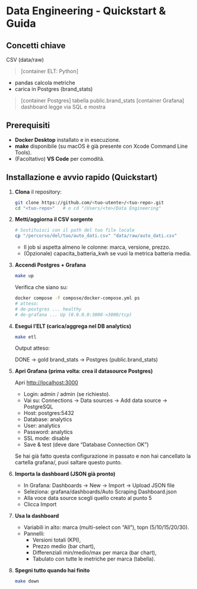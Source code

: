 # Data Engineering - Quickstart & Guida

## Concetti chiave

CSV (data/raw)
>[container ELT: Python]
 - pandas calcola metriche
 - carica in Postgres (brand_stats)
>[container Postgres]
tabella public.brand_stats
>[container Grafana]
dashboard legge via SQL e mostra

## Prerequisiti

- **Docker Desktop** installato e in esecuzione.
- **make** disponibile (su macOS è già presente con Xcode Command Line Tools).
- (Facoltativo) **VS Code** per comodità.

## Installazione e avvio rapido (Quickstart)

1. **Clona** il repository:
   ```bash
   git clone https://github.com/<tuo-utente>/<tuo-repo>.git
   cd "<tuo-repo>"   # o cd "/Users/<te>/Data Engineering"
   ```

2. **Metti/aggiorna il CSV sorgente**
   ```bash
   # Sostituisci con il path del tuo file locale
   cp "/percorso/del/tuo/auto_dati.csv" "data/raw/auto_dati.csv"
   ```
   - Il job si aspetta almeno le colonne: marca, versione, prezzo.
   - (Opzionale) capacita_batteria_kwh se vuoi la metrica batteria media.

3. **Accendi Postgres + Grafana**

   ```bash
   make up
   ```

   Verifica che siano su:
   ```bash
   docker compose -f compose/docker-compose.yml ps
   # atteso:
   # de-postgres ... healthy
   # de-grafana ... Up (0.0.0.0:3000->3000/tcp)
   ```

4. **Esegui l’ELT (carica/aggrega nel DB analytics)**

   ```bash
   make etl
   ```

   Output atteso:
   
   DONE → gold brand_stats → Postgres (public.brand_stats)

5. **Apri Grafana (prima volta: crea il datasource Postgres)**

   Apri [http://localhost:3000](http://localhost:3000)

   - Login: admin / admin (se richiesto).
   - Vai su: Connections → Data sources → Add data source → PostgreSQL
   - Host: postgres:5432
   - Database: analytics
   - User: analytics
   - Password: analytics
   - SSL mode: disable
   - Save & test (deve dare “Database Connection OK”)

   Se hai già fatto questa configurazione in passato e non hai cancellato la cartella grafana/, puoi saltare questo punto.

6. **Importa la dashboard (JSON già pronto)**
   - In Grafana: Dashboards → New → Import → Upload JSON file
   - Seleziona: grafana/dashboards/Auto Scraping Dashboard.json
   - Alla voce data source scegli quello creato al punto 5
   - Clicca Import

7. **Usa la dashboard**
   - Variabili in alto: marca (multi-select con “All”), topn (5/10/15/20/30).
   - Pannelli:
     - Versioni totali (KPI),
     - Prezzo medio (bar chart),
     - Differenziali min/medio/max per marca (bar chart),
     - Tabulato con tutte le metriche per marca (tabella).

8. **Spegni tutto quando hai finito**

   ```bash
   make down
   ```
